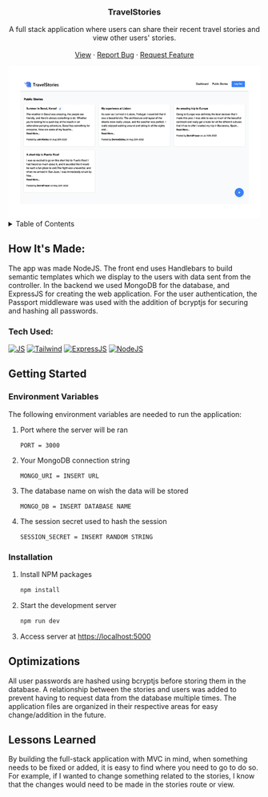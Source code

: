 <div align="center">
  <h3 align="center">TravelStories</h3>
  <p align="center">
    A full stack application where users can share their recent travel stories and view other users' stories.
    <br />
    <br />
    <a href="">View</a>
    ·
    <a href="https://github.com/joselupianez/travelstories/issues">Report Bug</a>
    ·
    <a href="https://github.com/joselupianez/travelstories/pulls">Request Feature</a>
  </p>
  <img src="screenshot.png">
</div>

<!-- TABLE OF CONTENTS -->
<details>
  <summary>Table of Contents</summary>
  <ol>
    <li>
      <a href="#how-its-made">How It's Made</a>
      <ul>
        <li><a href="#tech-used">Tech Used</a></li>
      </ul>
    </li>
    <li>
      <a href="#getting-started">Getting Started</a>
      <ul>
        <li><a href="#environment-variables">Environment Variables</a></li>
        <li><a href="#installation">Installation</a></li>
      </ul>
    </li>
    <li><a href="#optimizations">Optimizations</a></li>
    <li><a href="#lessons-learned">Lessons Learned</a></li>
  </ol>
</details>

## How It's Made:
The app was made NodeJS. The front end uses Handlebars to build semantic templates which we display to the users with data sent from the controller. In the backend we used MongoDB for the database, and ExpressJS for creating the web application. For the user authentication, the Passport middleware was used with the addition of bcryptjs for securing and hashing all passwords. 

### Tech Used:
[![JS][Javascript]][Javascript]
[![Tailwind][TailwindCSS]][TailwindCSS]
[![ExpressJS][Express.JS]][Express.JS]
[![NodeJS][Node.JS]][Node.JS]

<!-- GETTING STARTED -->
## Getting Started
### Environment Variables
The following environment variables are needed to run the application:

1. Port where the server will be ran
    ```
    PORT = 3000
    ```
2. Your MongoDB connection string
    ```
    MONGO_URI = INSERT URL
    ```
3. The database name on wish the data will be stored
    ```
    MONGO_DB = INSERT DATABASE NAME
    ```
4. The session secret used to hash the session
    ```
    SESSION_SECRET = INSERT RANDOM STRING
    ```

### Installation

1. Install NPM packages
    ```sh
    npm install
    ```
2. Start the development server
    ```sh
    npm run dev
    ```
3. Access server at [https://localhost:5000](https://localhost:5000)

## Optimizations

All user passwords are hashed using bcryptjs before storing them in the database. A relationship between the stories and users was added to prevent having to request data from the database multiple times. The application files are organized in their respective areas for easy change/addition in the future.

## Lessons Learned

By building the full-stack application with MVC in mind, when something needs to be fixed or added, it is easy to find where you need to go to do so. For example, if I wanted to change something related to the stories, I know that the changes would need to be made in the stories route or view. 

<!-- MARKDOWN LINKS & IMAGES -->
[Javascript]: https://img.shields.io/badge/javascript%20-%23323330.svg?&style=for-the-badge&logo=javascript&logoColor=%23F7DF1E
[TailwindCSS]: https://img.shields.io/badge/Tailwind_CSS-38B2AC?style=for-the-badge&logo=tailwind-css&logoColor=white
[Express.JS]: https://img.shields.io/badge/Express.js-404D59?style=for-the-badge
[Node.JS]: https://img.shields.io/badge/Node.js-43853D?style=for-the-badge&logo=node.js&logoColor=white

[screenshot]: screenshot.png
